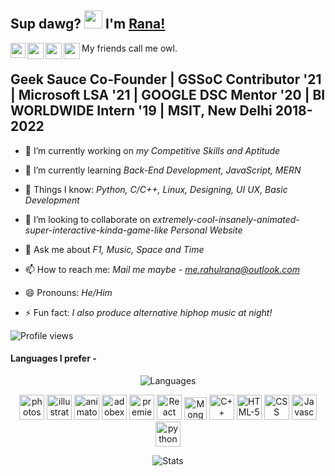 ## Sup dawg? <img src="https://github.com/TheDudeThatCode/TheDudeThatCode/blob/master/Assets/Hi.gif" width="29px"> I'm [Rana!](https://g.co/kgs/iohi75) 

<a href="https://www.linkedin.com/in/reachrahulrana/">
  <img align="left" width="24px" src="https://www.owlishcommunications.com/thewisdomzone/wp-content/uploads/LINKEDIN-LOGO-2-Animated-Pulsating.gif"  />
</a>
<a href="https://instagram.com/owlrana">
  <img align="left" width="26px" src="http://smsv.sg/wp-content/uploads/2020/08/insta-gif.gif" />
</a>
<a href="mailto:me.rahulrana@outlook.com">
  <img align="left" width="26px" src="https://i.gifer.com/origin/dc/dc76c3ec57eb149c33de9f475f4fa647.gif" />
</a>
<a href="https://www.youtube.com/channel/UCENZcMxTeKsRip7KrveVEqg">
  <img align="left" width="26px" src="https://cdn0.tnwcdn.com/wp-content/blogs.dir/1/files/2015/07/youtubegif.gif" />
</a>

My friends call me owl.
## Geek Sauce Co-Founder | GSSoC Contributor '21 | Microsoft LSA '21 | GOOGLE DSC Mentor '20 | BI WORLDWIDE Intern '19 | MSIT, New Delhi 2018-2022


- 🔭 I’m currently working on *my Competitive Skills and Aptitude*

- 🌱 I’m currently learning *Back-End Development, JavaScript, MERN*

- :eyes: Things I know: *Python, C/C++, Linux, Designing, UI UX, Basic Development*  

- 👯 I’m looking to collaborate on *extremely-cool-insanely-animated-super-interactive-kinda-game-like Personal Website*

- 💬 Ask me about *F1, Music, Space and Time*

- 📫 How to reach me: *Mail me maybe - [me.rahulrana@outlook.com](mailto:me.rahulrana@outlook.com)*

- 😄 Pronouns: *He/Him*

- ⚡ Fun fact: *I also produce alternative hiphop music at night!*

![Profile views](https://gpvc.arturio.dev/owlrana)

#### Languages I prefer -

<p align="center">
    <img src="https://github-readme-stats.vercel.app/api/top-langs/?username=owlrana&layout=compact" alt="Languages"/> 
</p>

<p align="center">
<img src="https://upload.wikimedia.org/wikipedia/commons/thumb/a/af/Adobe_Photoshop_CC_icon.svg/1200px-Adobe_Photoshop_CC_icon.svg.png" alt="photoshop" width="40" height="40"/>
<img src="https://upload.wikimedia.org/wikipedia/commons/thumb/f/fb/Adobe_Illustrator_CC_icon.svg/1200px-Adobe_Illustrator_CC_icon.svg.png" alt="illustrator" width="40" height="40"/>
<img src="https://seeklogo.com/images/A/adobe-character-animator-logo-4FC626A2C2-seeklogo.com.png" alt="animator" width="40" height="40"/>
<img src="https://upload.wikimedia.org/wikipedia/commons/thumb/c/c2/Adobe_XD_CC_icon.svg/1200px-Adobe_XD_CC_icon.svg.png" alt="adobexd" width="40" height="40"/>
<img src="https://upload.wikimedia.org/wikipedia/commons/thumb/4/40/Adobe_Premiere_Pro_CC_icon.svg/1200px-Adobe_Premiere_Pro_CC_icon.svg.png" alt="premierepro" width="40" height="40"/>
<img src="https://cdn.svgporn.com/logos/react.svg" alt="React" width="40" height="40"/> 
<img src="https://cdn.svgporn.com/logos/mongodb.svg" alt="Mongo-DB" width="36" height="36"/>  
<img src="https://raw.githubusercontent.com/gilbarbara/logos/master/logos/c-plusplus.svg" alt="C++" width="40" height="40"/> 
<img src="https://raw.githubusercontent.com/gilbarbara/logos/master/logos/html-5.svg" alt="HTML-5" width="40" height="40"/>
<img src="https://raw.githubusercontent.com/gilbarbara/logos/master/logos/css-3.svg" alt="CSS" width="40" height="40"/> 
<img src="https://raw.githubusercontent.com/gilbarbara/logos/master/logos/javascript.svg" alt="Javascript" width="40" height="40"/>  
<img src="https://github.com/gilbarbara/logos/blob/master/logos/python.svg" alt="python" width="40" height="40"/>
</p>


<p align="center">
    <img src="https://github-readme-stats.vercel.app/api?username=owlrana&count_private=true&show_icons=true&theme=radical" alt="Stats"/> 
</p>

